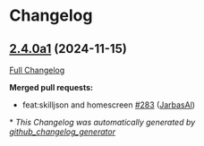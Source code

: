 # Changelog

## [2.4.0a1](https://github.com/OpenVoiceOS/OVOS-workshop/tree/2.4.0a1) (2024-11-15)

[Full Changelog](https://github.com/OpenVoiceOS/OVOS-workshop/compare/2.3.2...2.4.0a1)

**Merged pull requests:**

- feat:skilljson and homescreen [\#283](https://github.com/OpenVoiceOS/OVOS-workshop/pull/283) ([JarbasAl](https://github.com/JarbasAl))



\* *This Changelog was automatically generated by [github_changelog_generator](https://github.com/github-changelog-generator/github-changelog-generator)*
